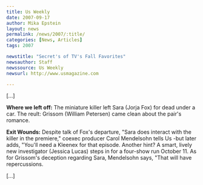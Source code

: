 ```yaml
---
title: Us Weekly 
date: 2007-09-17
author: Mika Epstein
layout: news
permalink: /news/2007/:title/
categories: [News, Articles]
tags: 2007

newstitle: "Secret's of TV's Fall Favorites"
newsauthor: Staff
newssource: Us Weekly
newsurl: http://www.usmagazine.com

---
```


[...]

**Where we left off:** The miniature killer left Sara (Jorja Fox) for dead under a car. The reult: Grissom (William Petersen) came clean about the pair's romance.

**Exit Wounds:** Despite talk of Fox's departure, "Sara does interact with the killer in the premiere," coexec producer Carol Mendelsohn tells Us -but later adds, "You'll need a Kleenex for that episode. Another hint? A smart, lively new investigator (Jessica Lucas) steps in for a four-show run October 11. As for Grissom's deception regarding Sara, Mendelsohn says, "That will have repercussions.

[...]